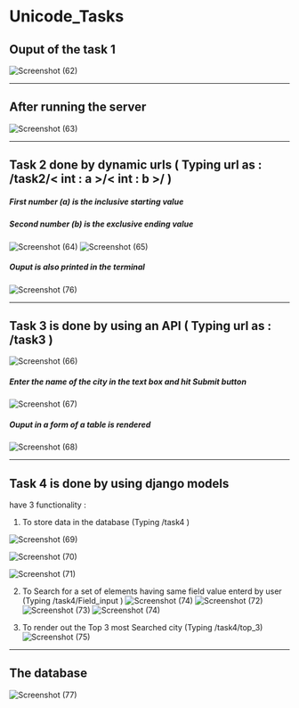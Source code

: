 # Unicode_Tasks


## Ouput of the task 1
![Screenshot (62)](https://user-images.githubusercontent.com/101858977/190718121-ea94912a-de8b-4091-ab88-670520231d9e.png)

---
## After running the server
![Screenshot (63)](https://user-images.githubusercontent.com/101858977/190718128-95bcca99-4eb5-4565-b95f-da31a565faea.png)

---
## Task 2 done by dynamic urls ( Typing url as : /task2/< int : a >/< int : b >/ )
##### First number (a) is the inclusive starting value
##### Second number (b) is the exclusive ending value
![Screenshot (64)](https://user-images.githubusercontent.com/101858977/190718164-8ec875ca-efbb-4e00-a3f2-ef9b151e9894.png)
![Screenshot (65)](https://user-images.githubusercontent.com/101858977/190718180-aaaf645f-e8c4-4089-8b17-c0ec75963318.png)
##### Ouput is also printed in the terminal
![Screenshot (76)](https://user-images.githubusercontent.com/101858977/190718190-6155f964-5bf8-4030-846c-adc98c538c6b.png)

---
## Task 3 is done by using an API ( Typing url as : /task3 )
![Screenshot (66)](https://user-images.githubusercontent.com/101858977/190719566-1d7d25a3-83d7-472f-ba1c-e6d1cf1286ee.png)
##### Enter the name of the city in the text box and hit Submit button
![Screenshot (67)](https://user-images.githubusercontent.com/101858977/190719607-e364bf59-9668-45e3-8364-1820023fd134.png)
##### Ouput in a form of a table is rendered
![Screenshot (68)](https://user-images.githubusercontent.com/101858977/190720314-854b34e0-0a65-4eb6-a329-722c55de9063.png)

---
## Task 4 is done by using django models 
have 3 functionality : 
1. To store data in the database (Typing /task4 )

![Screenshot (69)](https://user-images.githubusercontent.com/101858977/190724578-7f24bfc5-b581-4a84-9cf5-0e5389a7fe3b.png)

![Screenshot (70)](https://user-images.githubusercontent.com/101858977/190724587-74dc9457-4a00-4c6c-bc5e-d0f57dba4a15.png)

![Screenshot (71)](https://user-images.githubusercontent.com/101858977/190724598-e4a3485d-fc14-4abe-95eb-c3b33ce76e8a.png)

2. To Search for a set of elements having same field value enterd by user (Typing /task4/Field_input )
![Screenshot (74)](https://user-images.githubusercontent.com/101858977/190724112-72e1d9b0-ca05-46d0-bc7d-190bf7f5c3e0.png)
![Screenshot (72)](https://user-images.githubusercontent.com/101858977/190724085-f4181e95-b2be-4280-be25-85e607f0ea5d.png)
![Screenshot (73)](https://user-images.githubusercontent.com/101858977/190724104-49214408-8919-4cbf-843f-7ab82119730a.png)
![Screenshot (74)](https://user-images.githubusercontent.com/101858977/190724871-bff0bdfb-c2a3-48de-adfe-dff69b88737f.png)

3. To render out the Top 3 most Searched city (Typing /task4/top_3)
![Screenshot (75)](https://user-images.githubusercontent.com/101858977/190724911-d82a02d0-6204-4ba3-b58e-05a6876c4fc6.png)

---
## The database
![Screenshot (77)](https://user-images.githubusercontent.com/101858977/190725533-8c66feb6-910e-4d7c-bfee-a13cc7f90465.png)
